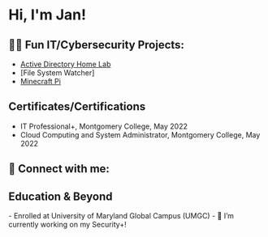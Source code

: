 <h1>Hi, I'm Jan! <br/><a 
 </a></h1>

<h2>👨‍💻 Fun IT/Cybersecurity Projects:</h2>

- [Active Directory Home Lab](https://github.com/JanGuiao/ActiveDirectoryLab)
- [File System Watcher]
- [Minecraft Pi](https://github.com/JanGuiao/Minecraft-Pi/tree/master)

<h2> Certificates/Certifications</h2>

- IT Professional+, Montgomery College, May 2022
- Cloud Computing and System Administrator, Montgomery College, May 2022


<h2> 🤳 Connect with me:</h2>

<h2> Education & Beyond </h2>
- Enrolled at University of Maryland Global Campus (UMGC) 
- 🔭 I’m currently working on my Security+!

